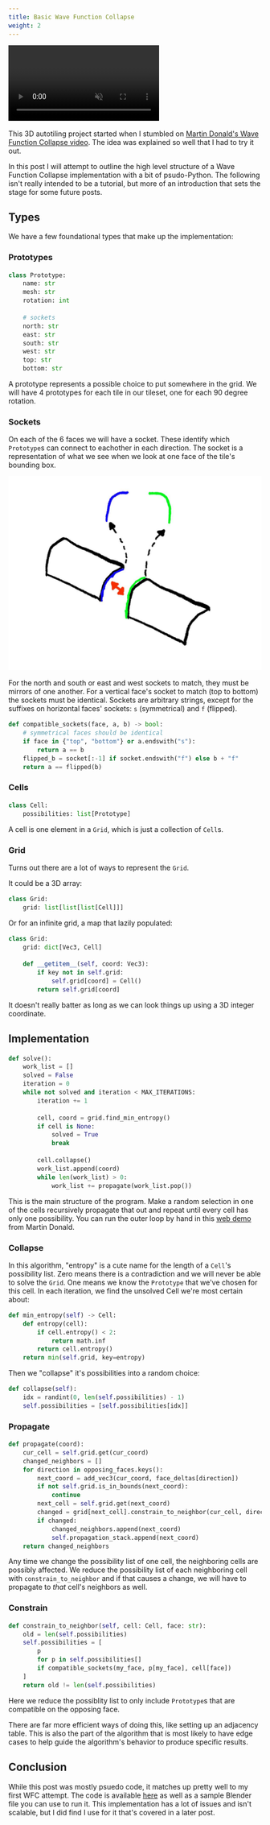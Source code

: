 ```yaml
---
title: Basic Wave Function Collapse
weight: 2
---
```


<video src="generate.mp4" autoplay muted loop></video>

This 3D autotiling project started when I stumbled on [Martin Donald's Wave
Function Collapse video](https://www.youtube.com/watch?v=2SuvO4Gi7uY). The idea
was explained so well that I had to try it out. 

In this post I will attempt to outline the high level structure of a Wave
Function Collapse implementation with a bit of psudo-Python. The following
isn't really intended to be a tutorial, but more of an introduction that sets
the stage for some future posts.

## Types

We have a few foundational types that make up the implementation:

### Prototypes

```python
class Prototype:
    name: str
    mesh: str
    rotation: int

    # sockets
    north: str
    east: str
    south: str
    west: str
    top: str
    bottom: str
```

A prototype represents a possible choice to put somewhere in the grid. We will
have 4 prototypes for each tile in our tileset, one for each 90 degree
rotation.

### Sockets

On each of the 6 faces we will have a socket. These identify which `Prototype`s
can connect to eachother in each direction. The socket is a representation of
what we see when we look at one face of the tile's bounding box.


![highligted socket](socket.jpg)

For the north and south or east and west sockets to match, they must be mirrors
of one another. For a vertical face's socket to match (top to bottom) the
sockets must be identical. Sockets are arbitrary strings, except for the
suffixes on horizontal faces' sockets: `s` (symmetrical) and `f` (flipped).

```python
def compatible_sockets(face, a, b) -> bool:
    # symmetrical faces should be identical
    if face in {"top", "bottom"} or a.endswith("s"):
        return a == b     
    flipped_b = socket[:-1] if socket.endswith("f") else b + "f"
    return a == flipped(b)
```

### Cells

```python
class Cell:
    possibilities: list[Prototype]
```

A cell is one element in a `Grid`, which is just a collection of `Cell`s. 

### Grid

Turns out there are a lot of ways to represent the `Grid`. 

It could be a 3D array:

```python
class Grid:
    grid: list[list[list[Cell]]]
```

Or for an infinite grid, a map that lazily populated:

```python
class Grid:
    grid: dict[Vec3, Cell]

    def __getitem__(self, coord: Vec3):
        if key not in self.grid:
            self.grid[coord] = Cell()
        return self.grid[coord]
```

It doesn't really batter as long as we can look things up using a 3D integer coordinate.

## Implementation

```python
def solve():
    work_list = []
    solved = False
    iteration = 0
    while not solved and iteration < MAX_ITERATIONS:
        iteration += 1

        cell, coord = grid.find_min_entropy()
        if cell is None:
            solved = True
            break

        cell.collapse()
        work_list.append(coord)
        while len(work_list) > 0:
            work_list += propagate(work_list.pop())
```

This is the main structure of the program. Make a random selection in one of the cells
recursively propagate that out and repeat until every cell has only one possibility.
You can run the outer loop by hand in this [web demo](https://bolddunkley.itch.io/wfc-mixed) 
from Martin Donald.

### Collapse 

In this algorithm, "entropy" is a cute name for the length of a `Cell`'s
possibility list. Zero means there is a contradiction and we will never be able
to solve the `Grid`. One means we know the `Prototype` that we've chosen for
this cell. In each iteration, we find the unsolved Cell we're most certain
about:

```python
def min_entropy(self) -> Cell:
    def entropy(cell):
        if cell.entropy() < 2:
            return math.inf
        return cell.entropy()
    return min(self.grid, key=entropy)

```

Then we "collapse" it's possibilities into a random choice:

```python
def collapse(self):
    idx = randint(0, len(self.possibilities) - 1)
    self.possibilities = [self.possibilities[idx]]
```

### Propagate

```python
def propagate(coord):
    cur_cell = self.grid.get(cur_coord)
    changed_neighbors = []
    for direction in opposing_faces.keys():
        next_coord = add_vec3(cur_coord, face_deltas[direction])
        if not self.grid.is_in_bounds(next_coord):
            continue
        next_cell = self.grid.get(next_coord)
        changed = grid[next_cell].constrain_to_neighbor(cur_cell, direction)
        if changed:
            changed_neighbors.append(next_coord)
            self.propagation_stack.append(next_coord)
    return changed_neighbors
```

Any time we change the possibility list of one cell,
the neighboring cells are possibly affected. We reduce the possibility list
of each neighboring cell with `constrain_to_neighbor` and if that causes
a change, we will have to propagate to _that_ cell's neighbors as well.


### Constrain

```python
def constrain_to_neighbor(self, cell: Cell, face: str):
    old = len(self.possibilities)
    self.possibilities = [
        p
        for p in self.possibilities[]
        if compatible_sockets(my_face, p[my_face], cell[face])
    ]
    return old != len(self.possibilities)
```

Here we reduce the possiblity list to only include `Prototype`s that are compatible
on the opposing face.

There are far more efficient ways of doing this, like setting up an adjacency
table. This is also the part of the algorithm that is most likely to have edge
cases to help guide the algorithm's behavior to produce specific results.


## Conclusion

While this post was mostly psuedo code, it matches up pretty well to my first
WFC attempt. The code is available
[here](https://github.com/stevenctl/basic-wfc-blender) as well as a sample
Blender file you can use to run it. This implementation has a lot of issues and
isn't scalable, but I did find I use for it that's covered in a later post.

